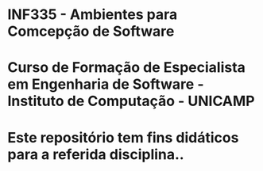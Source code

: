 # INF335 - Ambientes para Comcepção de Software
# Curso de Formação de Especialista em Engenharia de Software - Instituto de Computação - UNICAMP
# Este repositório tem fins didáticos para a referida disciplina..
